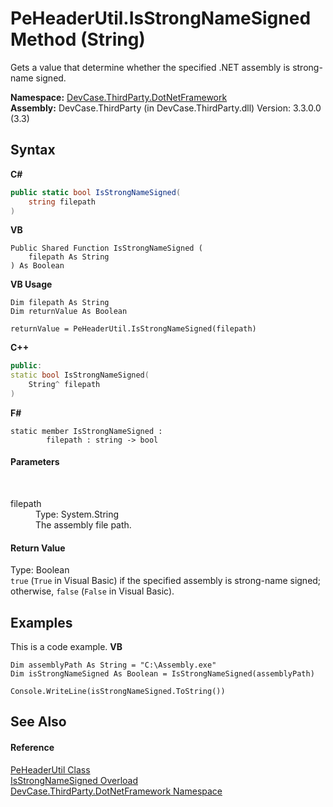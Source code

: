 # PeHeaderUtil.IsStrongNameSigned Method (String)
 

Gets a value that determine whether the specified .NET assembly is strong-name signed.

**Namespace:**&nbsp;<a href="N_DevCase_ThirdParty_DotNetFramework">DevCase.ThirdParty.DotNetFramework</a><br />**Assembly:**&nbsp;DevCase.ThirdParty (in DevCase.ThirdParty.dll) Version: 3.3.0.0 (3.3)

## Syntax

**C#**<br />
``` C#
public static bool IsStrongNameSigned(
	string filepath
)
```

**VB**<br />
``` VB
Public Shared Function IsStrongNameSigned ( 
	filepath As String
) As Boolean
```

**VB Usage**<br />
``` VB Usage
Dim filepath As String
Dim returnValue As Boolean

returnValue = PeHeaderUtil.IsStrongNameSigned(filepath)
```

**C++**<br />
``` C++
public:
static bool IsStrongNameSigned(
	String^ filepath
)
```

**F#**<br />
``` F#
static member IsStrongNameSigned : 
        filepath : string -> bool 

```


#### Parameters
&nbsp;<dl><dt>filepath</dt><dd>Type: System.String<br />The assembly file path.</dd></dl>

#### Return Value
Type: Boolean<br />`true` (`True` in Visual Basic) if the specified assembly is strong-name signed; otherwise, `false` (`False` in Visual Basic).

## Examples
This is a code example. 
**VB**<br />
``` VB
Dim assemblyPath As String = "C:\Assembly.exe"
Dim isStrongNameSigned As Boolean = IsStrongNameSigned(assemblyPath)

Console.WriteLine(isStrongNameSigned.ToString())
```


## See Also


#### Reference
<a href="T_DevCase_ThirdParty_DotNetFramework_PeHeaderUtil">PeHeaderUtil Class</a><br /><a href="Overload_DevCase_ThirdParty_DotNetFramework_PeHeaderUtil_IsStrongNameSigned">IsStrongNameSigned Overload</a><br /><a href="N_DevCase_ThirdParty_DotNetFramework">DevCase.ThirdParty.DotNetFramework Namespace</a><br />